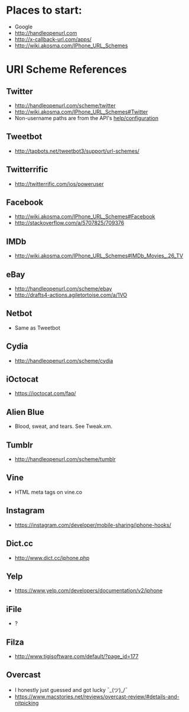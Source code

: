 # Places to start:
* Google
* http://handleopenurl.com
* http://x-callback-url.com/apps/
* http://wiki.akosma.com/IPhone_URL_Schemes

# URI Scheme References
## Twitter
* http://handleopenurl.com/scheme/twitter
* http://wiki.akosma.com/IPhone_URL_Schemes#Twitter
* Non-username paths are from the API's [help/configuration](https://dev.twitter.com/rest/reference/get/help/configuration)

## Tweetbot
* http://tapbots.net/tweetbot3/support/url-schemes/

## Twitterrific
* http://twitterrific.com/ios/poweruser

## Facebook
* http://wiki.akosma.com/IPhone_URL_Schemes#Facebook
* http://stackoverflow.com/a/5707825/709376

## IMDb
* http://wiki.akosma.com/IPhone_URL_Schemes#IMDb_Movies_.26_TV

## eBay
* http://handleopenurl.com/scheme/ebay
* http://drafts4-actions.agiletortoise.com/a/1VO

## Netbot
* Same as Tweetbot

## Cydia
* http://handleopenurl.com/scheme/cydia

## iOctocat
* https://ioctocat.com/faq/

## Alien Blue
* Blood, sweat, and tears. See Tweak.xm.

## Tumblr
* http://handleopenurl.com/scheme/tumblr

## Vine
* HTML meta tags on vine.co

## Instagram
* https://instagram.com/developer/mobile-sharing/iphone-hooks/

## Dict.cc
* http://www.dict.cc/iphone.php

## Yelp
* https://www.yelp.com/developers/documentation/v2/iphone

## iFile
* ?

## Filza
* http://www.tigisoftware.com/default/?page_id=177

## Overcast
* I honestly just guessed and got lucky ¯\_(ツ)_/¯
* https://www.macstories.net/reviews/overcast-review/#details-and-nitpicking
